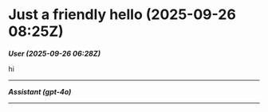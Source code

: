 <!-- Generated by SpecStory -->

<!-- cursor Session caf73e6e-eec9-4954-8c42-06e24a44678c (2025-09-26 08:25Z) -->

# Just a friendly hello (2025-09-26 08:25Z)

_**User (2025-09-26 06:28Z)**_

hi

---

_**Assistant (gpt-4o)**_



---


